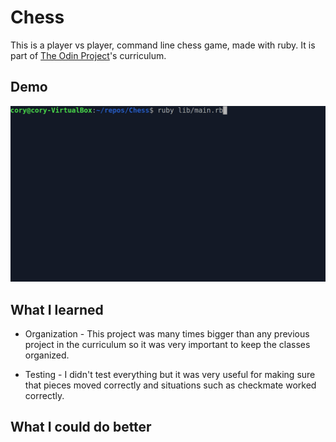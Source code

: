 # Chess
This is a player vs player, command line chess game, made with ruby. It is part of [The Odin Project](theodinproject.com/)'s curriculum.

## Demo
<img src="https://github.com/cwalker3/Chess/blob/main/demo/chess_demo.gif" />

## What I learned
 - Organization - This project was many times bigger than any previous project in the curriculum so it was very important to keep the classes organized.

 - Testing - I didn't test everything but it was very useful for making sure that pieces moved correctly and situations such as checkmate worked correctly.

## What I could do better
